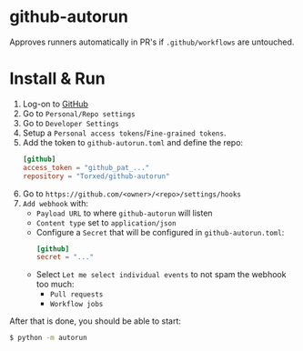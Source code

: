 # github-autorun

Approves runners automatically in PR's if `.github/workflows` are untouched.

# Install & Run

1. Log-on to [GitHub](#)
2. Go to `Personal/Repo settings`
3. Go to `Developer Settings`
4. Setup a `Personal access tokens`/`Fine-grained tokens`.
5. Add the token to `github-autorun.toml` and define the repo:
   ```toml
   [github]
   access_token = "github_pat_..."
   repository = "Torxed/github-autorun"
   ```
6. Go to `https://github.com/<owner>/<repo>/settings/hooks`
7. `Add webhook` with:
   - `Payload URL` to where `github-autorun` will listen
   - `Content type` set to `application/json`
   - Configure a `Secret` that will be configured in `github-autorun.toml`:
     ```toml
     [github]
     secret = "..."
     ```
   - Select `Let me select individual events` to not spam the webhook too much:
     * `Pull requests`
     * `Workflow jobs`

After that is done, you should be able to start:
```bash
$ python -m autorun
```